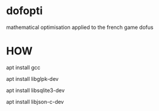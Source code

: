 # dofopti
mathematical optimisation applied to the french game dofus

# HOW

apt install gcc

apt install libglpk-dev

apt install libsqlite3-dev

apt install libjson-c-dev

